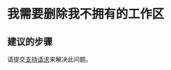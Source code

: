 <properties 
    pageTitle="I need to delete a workspace that I'm not an owner of"
    description="我需要删除我不拥有的工作区"
    service="microsoft.machinelearning"
    resource="workspaces"
    authors="jajan17"
    displayOrder="2"
    selfHelpType="resource"
    supportTopicIds=""
    resourceTags=""
    productPesIds=""
    cloudEnvironments="public"
 />


# <a name="i-need-to-delete-a-workspace-that-im-not-an-owner-of"></a>我需要删除我不拥有的工作区

## <a name="recommended-steps"></a>**建议的步骤**
请提交[支持请求](data-blade:Microsoft_Azure_Support.NewSupportRequestBlade)来解决此问题。



<!--HONumber=Nov16_HO4-->


